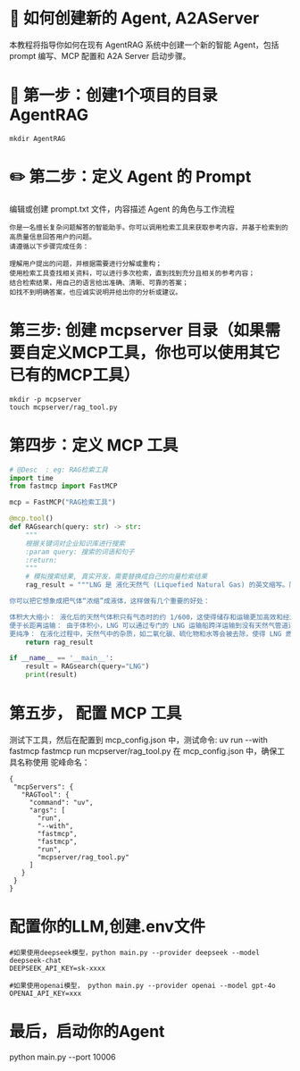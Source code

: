 # 🧠 如何创建新的 Agent, A2AServer
本教程将指导你如何在现有 AgentRAG 系统中创建一个新的智能 Agent，包括 prompt 编写、MCP 配置和 A2A Server 启动步骤。

# 📁 第一步：创建1个项目的目录AgentRAG
```
mkdir AgentRAG
```

# ✏️ 第二步：定义 Agent 的 Prompt
编辑或创建 prompt.txt 文件，内容描述 Agent 的角色与工作流程
```
你是一名擅长复杂问题解答的智能助手。你可以调用检索工具来获取参考内容，并基于检索到的高质量信息回答用户的问题。
请遵循以下步骤完成任务：

理解用户提出的问题，并根据需要进行分解或重构；
使用检索工具查找相关资料，可以进行多次检索，直到找到充分且相关的参考内容；
结合检索结果，用自己的语言给出准确、清晰、可靠的答案；
如找不到明确答案，也应诚实说明并给出你的分析或建议。
```

# 第三步: 创建 mcpserver 目录（如果需要自定义MCP工具，你也可以使用其它已有的MCP工具）
```
mkdir -p mcpserver
touch mcpserver/rag_tool.py
```
# 第四步：定义 MCP 工具
```python
# @Desc  : eg: RAG检索工具
import time
from fastmcp import FastMCP

mcp = FastMCP("RAG检索工具")

@mcp.tool()
def RAGsearch(query: str) -> str:
    """
    根据关键词对企业知识库进行搜索
    :param query: 搜索的词语和句子
    :return:
    """
    # 模拟搜索结果, 真实开发，需要替换成自己的向量检索结果
    rag_result = """LNG 是 液化天然气 (Liquefied Natural Gas) 的英文缩写。简单来说，它就是经过冷却至零下约 162 摄氏度 (-260 华氏度) 的液态天然气。

你可以把它想象成把气体“浓缩”成液体，这样做有几个重要的好处：

体积大大缩小： 液化后的天然气体积只有气态时的约 1/600，这使得储存和运输更加高效和经济。
便于长距离运输： 由于体积小，LNG 可以通过专门的 LNG 运输船跨洋运输到没有天然气管道连接的地方。
更纯净： 在液化过程中，天然气中的杂质，如二氧化碳、硫化物和水等会被去除，使得 LNG 燃烧时更加清洁，减少污染物排放。"""
    return rag_result

if __name__ == '__main__':
    result = RAGsearch(query="LNG")
    print(result)
```


# 第五步， 配置 MCP 工具
测试下工具，然后在配置到 mcp_config.json 中，测试命令: uv run --with fastmcp fastmcp run mcpserver/rag_tool.py
在 mcp_config.json 中，确保工具名称使用 驼峰命名：
 ```
 {
  "mcpServers": {
    "RAGTool": {
      "command": "uv",
      "args": [
        "run",
        "--with",
        "fastmcp",
        "fastmcp",
        "run",
        "mcpserver/rag_tool.py"
      ]
    }
  }
}
 ```

# 配置你的LLM,创建.env文件
```
#如果使用deepseek模型，python main.py --provider deepseek --model deepseek-chat
DEEPSEEK_API_KEY=sk-xxxx

#如果使用openai模型， python main.py --provider openai --model gpt-4o
OPENAI_API_KEY=xxx
```

# 最后，启动你的Agent
python main.py --port 10006